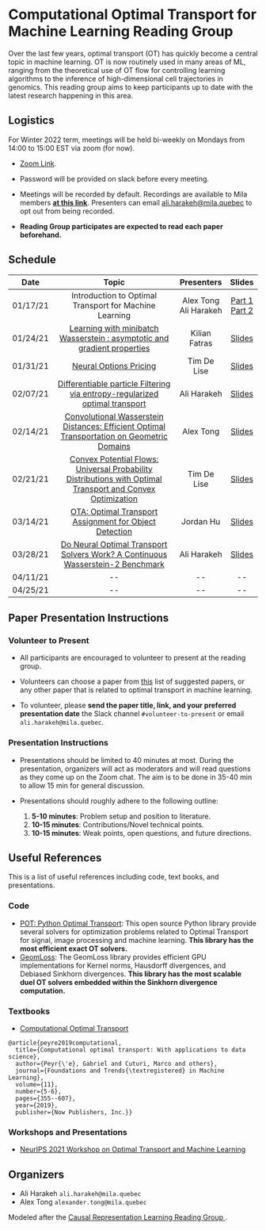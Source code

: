 # Computational Optimal Transport for Machine Learning Reading Group
Over the last few years, optimal transport (OT) has quickly become a central topic in machine learning. 
OT is now routinely used in many areas of ML, ranging from the theoretical use of OT flow for controlling learning algorithms 
to the inference of high-dimensional cell trajectories in genomics. This reading group aims to keep participants up 
to date with the latest research happening in this area.

## Logistics
For Winter 2022 term, meetings will be held bi-weekly on Mondays from 14:00 to 15:00 EST via zoom (for now).

- [Zoom Link](https://umontreal.zoom.us/j/87115614420?pwd=a3dMR3NIeVNwank0TVU0N05DNGkvZz09).
- Password will be provided on slack before every meeting.

- Meetings will be recorded by default. Recordings are available to Mila members [**at this link**](https://drive.google.com/drive/folders/1gOGPrxrC6I6nXVokDymq7RVgYeIRU_dv?usp=sharing). Presenters can email ali.harakeh@mila.quebec to opt out from being recorded.

- **Reading Group participates are expected to read each paper beforehand.**

## Schedule
|   Date   |                                                                                   Topic                                                                                    |         Presenters         |                                                                                             Slides                                                                                              |
|:--------:|:--------------------------------------------------------------------------------------------------------------------------------------------------------------------------:|:--------------------------:|:-----------------------------------------------------------------------------------------------------------------------------------------------------------------------------------------------:|
| 01/17/21 |                                                           Introduction to Optimal Transport for Machine Learning                                                           | Alex Tong <br/>Ali Harakeh | [Part 1](https://drive.google.com/file/d/1yeseuB4Sf48q5GOFyrH0ga4vgvvwxnKD/view?usp=sharing) <br/> [Part 2](https://drive.google.com/file/d/1QFySL-HF-fz9hZCUhbzJydnfKrMsPEKF/view?usp=sharing) |
| 01/24/21 |                        [Learning with minibatch Wasserstein : asymptotic and gradient properties](http://proceedings.mlr.press/v108/fatras20a.html)                        |       Kilian Fatras        |                                                  [Slides](https://drive.google.com/file/d/1NaKzbx4ekJmSI7EaqaOxe5EoguRyapCl/view?usp=sharing)                                                   |
| 01/31/21 |                                                         [Neural Options Pricing](https://arxiv.org/abs/2105.13320)                                                         |        Tim De Lise         |                                                  [Slides](https://drive.google.com/file/d/1WIMAI3gcbEvBVS-ATjMyi5uLHvRQw6Vd/view?usp=sharing)                                                   |
| 02/07/21  |               [Differentiable particle Filtering via entropy-regularized optimal transport](http://proceedings.mlr.press/v139/corenflos21a/corenflos21a.pdf)               |        Ali Harakeh         |                                                  [Slides](https://drive.google.com/file/d/1crtq1pG9LlLdsdcJMN6JfIQheJ8b-w2a/view?usp=sharing)                                                   |
| 02/14/21 | [Convolutional Wasserstein Distances: Efficient Optimal Transportation on Geometric Domains](https://people.csail.mit.edu/jsolomon/assets/convolutional_w2.compressed.pdf) |         Alex Tong          |                                                  [Slides](https://drive.google.com/file/d/1dT8XIIGRuIW9ibUd9gi4ehMv8fhjJnuh/view?usp=sharing)                                                   |
| 02/21/21 |             [Convex Potential Flows: Universal Probability Distributions with Optimal Transport and Convex Optimization](https://arxiv.org/pdf/2012.05942.pdf)             |        Tim De Lise         |                                                                                               [Slides](https://drive.google.com/file/d/1ID75u5YgFQe1PVcNPX68CsfIiOoKWbNH/view?usp=sharing)                                                                                                |
| 03/14/21 |                                                                                     [OTA: Optimal Transport Assignment for Object Detection](https://openaccess.thecvf.com/content/CVPR2021/html/Ge_OTA_Optimal_Transport_Assignment_for_Object_Detection_CVPR_2021_paper.html)                                                                                     |              Jordan Hu             |                                                                                              [Slides](https://drive.google.com/file/d/1SCW1AQUqltkLZFLZEqOc5ZuJuIWKoIUH/view?usp=sharing)                                                                                                |
| 03/28/21 |[Do Neural Optimal Transport Solvers Work? A Continuous Wasserstein-2 Benchmark](https://arxiv.org/abs/2106.01954) |             Ali Harakeh             |  [Slides](https://drive.google.com/file/d/19frMo8kd42lI2C_-nCE50CLlNywB9rwR/view?usp=sharing)  |
| 04/11/21 | --    |             --             |    --      |
| 04/25/21 | --    |             --             |     --     |

## Paper Presentation Instructions

### Volunteer to Present
- All participants are encouraged to volunteer to present at the reading group. 


- Volunteers can choose a paper from [this](suggested-papers.md) list of suggested papers, or any other paper that is 
related to optimal transport in machine learning. 


- To volunteer, please **send the paper title, link, and your preferred presentation date** the Slack channel 
`#volunteer-to-present` or email `ali.harakeh@mila.quebec`.

### Presentation Instructions
- Presentations should be limited to 40 minutes at most. During the presentation, organizers will act as moderators and 
  will read questions as they come up on the Zoom chat. The aim is to be done in 35-40 min to allow 15 min for general 
  discussion.


- Presentations should roughly adhere to the following outline:
  1. **5-10 minutes**: Problem setup and position to literature.
  2. **10-15 minutes**: Contributions/Novel technical points.
  3. **10-15 minutes**: Weak points, open questions, and future directions.

## Useful References
This is a list of useful references including code, text books, and presentations.

### Code
- [POT: Python Optimal Transport](https://pythonot.github.io/): This open source Python library provide several 
   solvers for optimization problems related to Optimal Transport for signal, image processing and machine learning. 
   **This library has the most efficient exact OT solvers.**
- [GeomLoss](https://www.kernel-operations.io/geomloss/): The GeomLoss library provides efficient GPU 
   implementations for Kernel norms, Hausdorff divergences, and Debiased Sinkhorn divergences. **This library has 
   the most scalable duel OT solvers embedded within the Sinkhorn divergence computation.**

### Textbooks
- [Computational Optimal Transport](https://arxiv.org/abs/1803.00567)

```
@article{peyre2019computational,
  title={Computational optimal transport: With applications to data science},
  author={Peyr{\'e}, Gabriel and Cuturi, Marco and others},
  journal={Foundations and Trends{\textregistered} in Machine Learning},
  volume={11},
  number={5-6},
  pages={355--607},
  year={2019},
  publisher={Now Publishers, Inc.}}
```

### Workshops and Presentations
- [NeurIPS 2021 Workshop on Optimal Transport and Machine Learning](https://otml2021.github.io/)


## Organizers
- Ali Harakeh `ali.harakeh@mila.quebec`
- Alex Tong `alexander.tong@mila.quebec`


Modeled after the [Causal Representation Learning Reading Group
](https://github.com/csquires/causal-rep-learning-reading-group).
